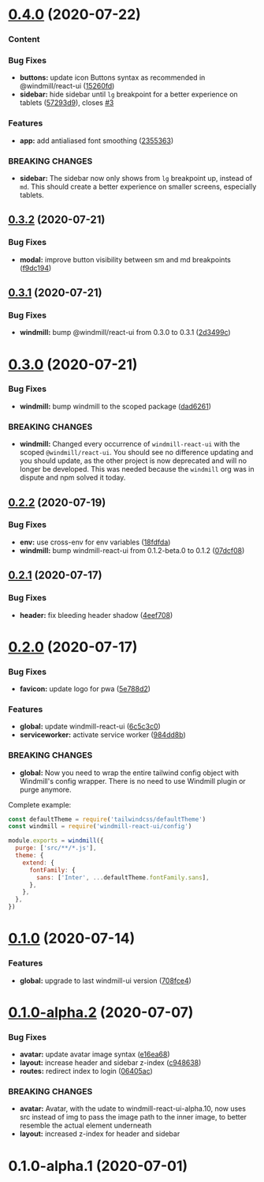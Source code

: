 # [0.4.0](https://github.com/estevanmaito/windmill-dashboard-react/compare/0.3.2...0.4.0) (2020-07-22)


### Content
### Bug Fixes

* **buttons:** update icon Buttons syntax as recommended in @windmill/react-ui ([15260fd](https://github.com/estevanmaito/windmill-dashboard-react/commit/15260fd23600bfcef488edd818df35a7e4652a58))
* **sidebar:** hide sidebar until `lg` breakpoint for a better experience on tablets ([57293d9](https://github.com/estevanmaito/windmill-dashboard-react/commit/57293d92d76bbe48f8fab71ea6ef8606fbce72a3)), closes [#3](https://github.com/estevanmaito/windmill-dashboard-react/issues/3)


### Features

* **app:** add antialiased font smoothing ([2355363](https://github.com/estevanmaito/windmill-dashboard-react/commit/2355363d30b94ab2e9862f2bfb3eac0e6c75ef61))


### BREAKING CHANGES

* **sidebar:** The sidebar now only shows from `lg` breakpoint up, instead of `md`. This should
create a better experience on smaller screens, especially tablets.

## [0.3.2](https://github.com/estevanmaito/windmill-dashboard-react/compare/0.3.1...0.3.2) (2020-07-21)


### Bug Fixes

* **modal:** improve button visibility between sm and md breakpoints ([f9dc194](https://github.com/estevanmaito/windmill-dashboard-react/commit/f9dc1941dff21d8d22a7628903fa44c65b86d316))

## [0.3.1](https://github.com/estevanmaito/windmill-dashboard-react/compare/0.3.0...0.3.1) (2020-07-21)


### Bug Fixes

* **windmill:** bump @windmill/react-ui from 0.3.0 to 0.3.1 ([2d3499c](https://github.com/estevanmaito/windmill-dashboard-react/commit/2d3499c4ca3a0b69cc4c9885303505f03646c111))

# [0.3.0](https://github.com/estevanmaito/windmill-dashboard-react/compare/0.2.2...0.3.0) (2020-07-21)


### Bug Fixes

* **windmill:** bump windmill to the scoped package ([dad6261](https://github.com/estevanmaito/windmill-dashboard-react/commit/dad626125c05816ddba8cd4dd11c08c4f8154095))


### BREAKING CHANGES

* **windmill:** Changed every occurrence of `windmill-react-ui` with the scoped
`@windmill/react-ui`. You should see no difference updating and you should update, as the other
project is now deprecated and will no longer be developed. This was needed because the `windmill`
org was in dispute and npm solved it today.

## [0.2.2](https://github.com/estevanmaito/windmill-dashboard-react/compare/0.2.1...0.2.2) (2020-07-19)


### Bug Fixes

* **env:** use cross-env for env variables ([18fdfda](https://github.com/estevanmaito/windmill-dashboard-react/commit/18fdfda80f00bd5e5f2cfa0fb8c3de7a5a32fb02))
* **windmill:** bump windmill-react-ui from 0.1.2-beta.0 to 0.1.2 ([07dcf08](https://github.com/estevanmaito/windmill-dashboard-react/commit/07dcf086125c263b85fb72bdf4c34429e83923b7))

## [0.2.1](https://github.com/estevanmaito/windmill-dashboard-react/compare/0.2.0...0.2.1) (2020-07-17)


### Bug Fixes

* **header:** fix bleeding header shadow ([4eef708](https://github.com/estevanmaito/windmill-dashboard-react/commit/4eef7087e7e3d63b12cca040084f68d13604cb57))

# [0.2.0](https://github.com/estevanmaito/windmill-dashboard-react/compare/0.1.0...0.2.0) (2020-07-17)


### Bug Fixes

* **favicon:** update logo for pwa ([5e788d2](https://github.com/estevanmaito/windmill-dashboard-react/commit/5e788d24b8a18f90b450c85d04f319daf42bcf82))


### Features

* **global:** update windmill-react-ui ([6c5c3c0](https://github.com/estevanmaito/windmill-dashboard-react/commit/6c5c3c0cb42df1bbbe8cf5d7e5e637101d556433))
* **serviceworker:** activate service worker ([984dd8b](https://github.com/estevanmaito/windmill-dashboard-react/commit/984dd8b87aa7ee54f7a521550b8ad9c396b21e04))


### BREAKING CHANGES

* **global:** Now you need to wrap the entire tailwind config object with Windmill's config
wrapper. There is no need to use Windmill plugin or purge anymore.

Complete example:

```js
const defaultTheme = require('tailwindcss/defaultTheme')
const windmill = require('windmill-react-ui/config')

module.exports = windmill({
  purge: ['src/**/*.js'],
  theme: {
    extend: {
      fontFamily: {
        sans: ['Inter', ...defaultTheme.fontFamily.sans],
      },
    },
  },
})
```

# [0.1.0](https://github.com/estevanmaito/windmill-dashboard-react/compare/0.1.0-alpha.2...0.1.0) (2020-07-14)


### Features

* **global:** upgrade to last windmill-ui version ([708fce4](https://github.com/estevanmaito/windmill-dashboard-react/commit/708fce44efe18e97190775fb41ca068c653549a7))

# [0.1.0-alpha.2](https://github.com/estevanmaito/windmill-dashboard-react/compare/0.1.0-alpha.1...0.1.0-alpha.2) (2020-07-07)


### Bug Fixes

* **avatar:** update avatar image syntax ([e16ea68](https://github.com/estevanmaito/windmill-dashboard-react/commit/e16ea68435ffd9bc7404dfb80120ff18c4c39052))
* **layout:** increase header and sidebar z-index ([c948638](https://github.com/estevanmaito/windmill-dashboard-react/commit/c9486383e3129fb57af5aa0a9ca91c57946c44c1))
* **routes:** redirect index to login ([06405ac](https://github.com/estevanmaito/windmill-dashboard-react/commit/06405ac345c4bdfa6e66bf5225bad868d5721d8b))


### BREAKING CHANGES

* **avatar:** Avatar, with the udate to windmill-react-ui-alpha.10, now uses src instead of img
to pass the image path to the inner image, to better resemble the actual element underneath
* **layout:** increased z-index for header and sidebar

# 0.1.0-alpha.1 (2020-07-01)

